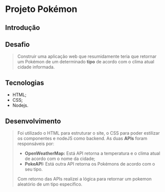 Projeto Pokémon
===

Introdução
---
## Desafio

> Construir uma aplicação web que resumidamente teria que retornar um Pokémon de um determinado **tipo** de acordo com o clima atual cidade informada.
 
## Tecnologias
* HTML;
* CSS;
* Nodejs.

Desenvolvimento
----
> Foi utilizado o HTML para estruturar o site, o CSS para poder estilizar os componentes e nodeJS como backend.
> As duas **APIs** foram responsáveis por:
> - **OpenWeatherMap:** Está API retorna a temperatura e o clima atual de acordo com o nome da cidade;
> - **PokeAPI:** Está outra API retorna os Pokémons de acordo com o seu tipo.
>  
> Com retorno das APIs realizei a lógica para retornar um pokemon aleatório de um tipo específico.
